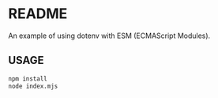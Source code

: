 # README

An example of using dotenv with ESM (ECMAScript Modules).

## USAGE

```bash
npm install
node index.mjs
```

